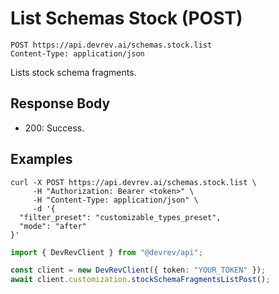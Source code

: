 # List Schemas Stock (POST)

```http
POST https://api.devrev.ai/schemas.stock.list
Content-Type: application/json
```

Lists stock schema fragments.



## Response Body

- 200: Success.

## Examples

```shell
curl -X POST https://api.devrev.ai/schemas.stock.list \
     -H "Authorization: Bearer <token>" \
     -H "Content-Type: application/json" \
     -d '{
  "filter_preset": "customizable_types_preset",
  "mode": "after"
}'
```

```typescript
import { DevRevClient } from "@devrev/api";

const client = new DevRevClient({ token: "YOUR_TOKEN" });
await client.customization.stockSchemaFragmentsListPost();

```
